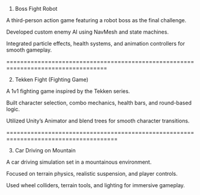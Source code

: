 1. Boss Fight Robot

A third-person action game featuring a robot boss as the final challenge.

Developed custom enemy AI using NavMesh and state machines.

Integrated particle effects, health systems, and animation controllers for smooth gameplay.

===================================================================================

2. Tekken Fight (Fighting Game)

A 1v1 fighting game inspired by the Tekken series.

Built character selection, combo mechanics, health bars, and round-based logic.

Utilized Unity’s Animator and blend trees for smooth character transitions.

======================================================================================

3. Car Driving on Mountain

A car driving simulation set in a mountainous environment.

Focused on terrain physics, realistic suspension, and player controls.

Used wheel colliders, terrain tools, and lighting for immersive gameplay.
